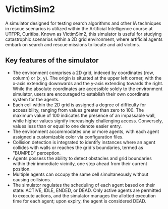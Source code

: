 VictimSim2
==========

A simulator designed for testing search algorithms and other IA techniques in rescue scenarios is utilized within the Artificial Intelligence course at UTFPR, Curitiba. Known as VictimSim2, this simulator is useful for studying catastrophic scenarios within a 2D grid environment, where artificial agents embark on search and rescue missions to locate and aid victims.

Key features of the simulator
-----------------------------

- The environment comprises a 2D grid, indexed by coordinates (row, column) or (x, y). The origin is situated at the upper left corner, with the x-axis extending downwards and the y-axis extending towards the right. While the absolute coordinates are accessible solely to the environment simulator, users are encouraged to establish their own coordinate system for the agents.
- Each cell within the 2D grid is assigned a degree of difficulty for accessibility, ranging from values greater than zero to 100. The maximum value of 100 indicates the presence of an impassable wall, while higher values signify increasingly challenging access. Conversely, values less than or equal to one denote easier entry.
- The environment accommodates one or more agents, with each agent assigned a customizable color via configuration files.
- Collision detection is integrated to identify instances where an agent collides with walls or reaches the grid's boundaries, termed as "BUMPED" perception.
- Agents possess the ability to detect obstacles and grid boundaries within their immediate vicinity, one step ahead from their current position.
- Multiple agents can occupy the same cell simultaneously without causing collisions.
- The simulator regulates the scheduling of each agent based on their state: ACTIVE, IDLE, ENDED, or DEAD. Only active agents are permitted to execute actions, and the simulator manages the allotted execution time for each agent; upon expiry, the agent is considered DEAD.
